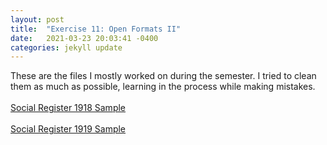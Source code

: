 ```yaml
---
layout: post
title:  "Exercise 11: Open Formats II"
date:   2021-03-23 20:03:41 -0400
categories: jekyll update
---
```

These are the files I mostly worked on during the semester. I tried to clean them as much as possible, learning in the process while making mistakes.
<br>
<br>
[Social Register 1918 Sample](https://github.com/comp-methods-fsu-2021/computational_methods_sp21/blob/main/social_register_1918_sample.txt)
<br>
<br>
[Social Register 1919 Sample](https://github.com/comp-methods-fsu-2021/computational_methods_sp21/blob/main/social_register_1919.txt)